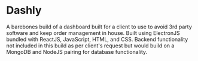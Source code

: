 # Dashly
A barebones build of a dashboard built for a client to use to avoid 3rd party software and keep order management in house.  Built using ElectronJS bundled with ReactJS, JavaScript, HTML, and CSS. Backend functionality not included in this build as per client's request but would build on a MongoDB and NodeJS pairing for database functionality.
